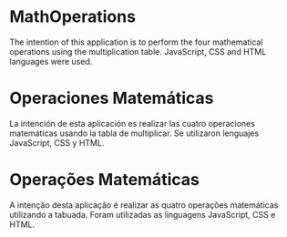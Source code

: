 # MathOperations
The intention of this application is to perform the four mathematical operations using the multiplication table. JavaScript, CSS and HTML languages were used.

# Operaciones Matemáticas
La intención de esta aplicación es realizar las cuatro operaciones matemáticas usando la tabla de multiplicar. Se utilizaron lenguajes JavaScript, CSS y HTML.

# Operações Matemáticas
A intenção desta aplicação é realizar as quatro operações matemáticas utilizando a tabuada. Foram utilizadas as linguagens JavaScript, CSS e HTML.
